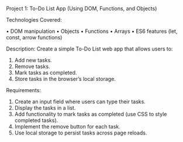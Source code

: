 Project 1: To-Do List App (Using DOM, Functions, and Objects)


Technologies Covered:

• DOM manipulation
• Objects
• Functions
• Arrays
• ES6 features (let, const, arrow functions)

Description:
Create a simple To-Do List web app that allows users to:
1. Add new tasks.
2. Remove tasks.
3. Mark tasks as completed.
4. Store tasks in the browser’s local storage.

Requirements:
1. Create an input field where users can type their tasks.
2. Display the tasks in a list.
3. Add functionality to mark tasks as completed (use CSS to style completed
tasks).
4. Implement the remove button for each task.
5. Use local storage to persist tasks across page reloads.
